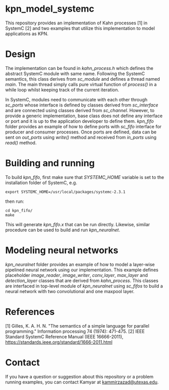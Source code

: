# kpn_model_systemc
This repository provides an implementation of Kahn processes [1] in SystemC [2] and two examples that utilize this implementation to model applications as KPN. 

# Design
The implementation can be found in *kahn_process.h* which defines the abstract SystemC module with same name. Following the SystemC semantics, this class derives from *sc_module* and defines a thread named *main*. The main thread simply calls pure virtual function of *process()* in a while loop whilst keeping track of the current iteration. 

In SystemC, modules need to communicate with each other through *sc_ports* whose interface is defined by classes derived from *sc_interface* and are connected using classes derived from *sc_channel*. However, to provide a generic implementation, base class does not define any interface or port and it is up to the application developer to define them. *kpn_fifo* folder provides an example of how to define ports with *sc_fifo* interface for producer and consumer processes. Once ports are defined, data can be sent on *out_ports* using *write()* method and received from *in_ports* using *read()* method.

# Building and running
To build *kpn_fifo*, first make sure that *SYSTEMC_HOME* variable is set to the installation folder of SystemC, e.g.
```
export SYSTEMC_HOME=/usr/local/packages/systemc-2.3.1
```
then run:
```
cd kpn_fifo/
make
```
This will generate *kpn_fifo.x* that can be run directly. Likewise, similar procedure can be used to build and run *kpn_neuralnet*.

# Modeling neural networks
*kpn_neuralnet* folder provides an example of how to model a layer-wise pipelined neural network using our implementation. This example defines placeholder *image_reader*, *image_writer*, *conv_layer*, *max_layer* and *detection_layer* classes that are derived from *kahn_process*. This classes are interfaced in top-level module of *kpn_neuralnet* using *sc_fifos* to build a neural network with two convolutional and one maxpool layer.

# References
[1] Gilles, K. A. H. N. "The semantics of a simple language for parallel programming." Information processing 74 (1974): 471-475.
[2] IEEE Standard SystemC Reference Manual (IEEE 16666-2011), https://standards.ieee.org/standard/1666-2011.html

# Contact
If you have a question or suggestion about this repository or a problem running examples, you can contact Kamyar at kammirzazad@utexas.edu.
